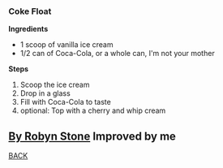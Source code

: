﻿### Coke Float

**Ingredients**
* 1 scoop of vanilla ice cream
* 1/2 can of Coca-Cola, or a whole can, I'm not your mother

**Steps**
1. Scoop the ice cream
2. Drop in a glass
3. Fill with Coca-Cola to taste
4. optional: Top with a cherry and whip cream

[By Robyn Stone](https://addapinch.com/classic-coke-float/)
Improved by me
---

[BACK](https://github.com/WELLSSRMO/MD/blob/master/README.md)

